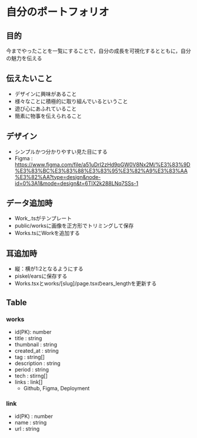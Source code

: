 # 自分のポートフォリオ

## 目的

今までやったことを一覧にすることで，自分の成長を可視化するとともに，自分の魅力を伝える

## 伝えたいこと

- デザインに興味があること
- 様々なことに積極的に取り組んでいるということ
- 遊び心にあふれていること
- 簡素に物事を伝えられること

## デザイン

- シンプルかつ分かりやすい見た目にする
- Figma : https://www.figma.com/file/a51uDrI2zHd9pGW0V8Nx2M/%E3%83%9D%E3%83%BC%E3%83%88%E3%83%95%E3%82%A9%E3%83%AA%E3%82%AA?type=design&node-id=0%3A1&mode=design&t=6TlX2k288LNq7SSs-1

## データ追加時
- Work_.tsがテンプレート
- public/worksに画像を正方形でトリミングして保存
- Works.tsにWorkを追加する

## 耳追加時
- 縦：横が1:2となるようにする
- piskel/earsに保存する
- Works.tsxとworks/[slug]/page.tsxのears_lengthを更新する

## Table

### works

- id(PK): number
- title : string
- thumbnail : string
- created_at : string
- tag : string[]
- description : string
- period : string
- tech : stirng[]
- links : link[]
  - Github, Figma, Deployment

### link

- id(PK) : number
- name : string
- url : string
